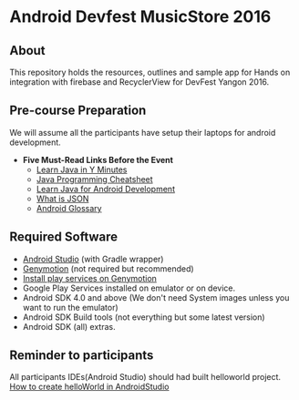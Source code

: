 Android Devfest MusicStore 2016
============================

About
-----

This repository holds the resources, outlines and sample app for Hands on integration with firebase and RecyclerView for DevFest Yangon 2016.


Pre-course Preparation
----------------------

We will assume all the participants have setup their laptops for android development.

* **Five Must-Read Links Before the Event**
  + [Learn Java in Y Minutes](http://learnxinyminutes.com/docs/java/)
  + [Java Programming Cheatsheet](http://introcs.cs.princeton.edu/java/11cheatsheet/)
  + [Learn Java for Android Development](http://code.tutsplus.com/series/learn-java-for-android-development--mobile-22888)
  + [What is JSON](http://json.org/)
  + [Android Glossary](https://developer.android.com/guide/appendix/glossary.html)


Required Software
----------------------

* [Android Studio](https://developer.android.com/sdk/installing/studio.html) (with Gradle wrapper)
* [Genymotion](http://www.genymotion.com/) (not required but recommended)
* [Install play services on Genymotion](https://inthecheesefactory.com/blog/how-to-install-google-services-on-genymotion/en)
* Google Play Services installed on emulator or on device.
* Android SDK 4.0 and above (We don't need System images unless you want to run the emulator)
* Android SDK Build tools (not everything but some latest version)
* Android SDK (all) extras.



Reminder to participants
----------------------

All participants IDEs(Android Studio) should had built helloworld project.
[How to create helloWorld in AndroidStudio](http://www.techotopia.com/index.php/Creating_an_Example_Android_App_in_Android_Studio)